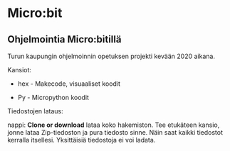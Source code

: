 # Micro:bit

## Ohjelmointia Micro:bitillä

Turun kaupungin ohjelmoinnin opetuksen projekti kevään 2020 aikana. 

Kansiot:

  * hex - Makecode, visuaaliset koodit 
  
  * Py - Micropython koodit
 
 Tiedostojen lataus:
 
 nappi: **Clone or download** lataa koko hakemiston. Tee etukäteen kansio, jonne lataa Zip-tiedoston ja pura tiedosto sinne. Näin saat kaikki tiedostot kerralla itsellesi. Yksittäisiä tiedostoja ei voi ladata.

